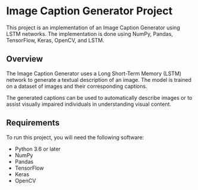# Image Caption Generator Project

This project is an implementation of an Image Caption Generator using LSTM networks. The implementation is done using NumPy, Pandas, TensorFlow, Keras, OpenCV, and LSTM.

## Overview

The Image Caption Generator uses a Long Short-Term Memory (LSTM) network to generate a textual description of an image. The model is trained on a dataset of images and their corresponding captions.

The generated captions can be used to automatically describe images or to assist visually impaired individuals in understanding visual content.

## Requirements

To run this project, you will need the following software:

- Python 3.6 or later
- NumPy
- Pandas
- TensorFlow
- Keras
- OpenCV


